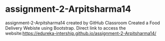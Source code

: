 # assignment-2-Arpitsharma14
assignment-2-Arpitsharma14 created by GitHub Classroom
Created a Food Delivery Webiste using Bootstrap.
Direct link to access the website:https://edureka-intership.github.io/assignment-2-Arpitsharma14/
